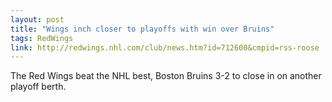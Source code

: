 ```yaml
---
layout: post
title: "Wings inch closer to playoffs with win over Bruins"
tags: RedWings
link: http://redwings.nhl.com/club/news.htm?id=712600&cmpid=rss-roose
---
```


The Red Wings beat the NHL best, Boston Bruins 3-2 to close in on another playoff berth.
